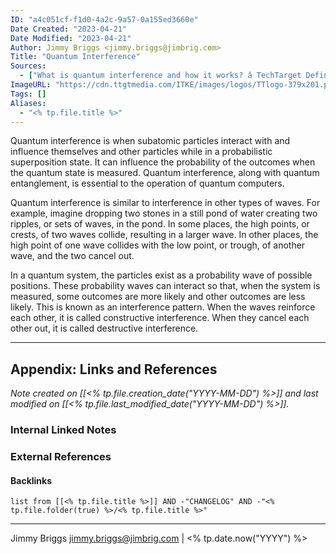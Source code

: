 ```yaml
---
ID: "a4c051cf-f1d0-4a2c-9a57-0a155ed3660e"
Date Created: "2023-04-21"
Date Modified: "2023-04-21"
Author: Jimmy Briggs <jimmy.briggs@jimbrig.com>
Title: "Quantum Interference"
Sources: 
  - ["What is quantum interference and how it works? â TechTarget Definition"]("https://www.techtarget.com/whatis/definition/quantum-interference"): "Quantum interference can influence the probability of outcomes when measuring quantum states. See how it and entanglement are essential to quantum computers."
ImageURL: "https://cdn.ttgtmedia.com/ITKE/images/logos/TTlogo-379x201.png"
Tags: []
Aliases:
  - "<% tp.file.title %>"
---
```


Quantum interference is when subatomic particles interact with and influence themselves and other particles while in a probabilistic superposition state. It can influence the probability of the outcomes when the quantum state is measured. Quantum interference, along with quantum entanglement, is essential to the operation of quantum computers.

Quantum interference is similar to interference in other types of waves. For example, imagine dropping two stones in a still pond of water creating two ripples, or sets of waves, in the pond. In some places, the high points, or crests, of two waves collide, resulting in a larger wave. In other places, the high point of one wave collides with the low point, or trough, of another wave, and the two cancel out.

In a quantum system, the particles exist as a probability wave of possible positions. These probability waves can interact so that, when the system is measured, some outcomes are more likely and other outcomes are less likely. This is known as an interference pattern. When the waves reinforce each other, it is called constructive interference. When they cancel each other out, it is called destructive interference.

***

## Appendix: Links and References

*Note created on [[<% tp.file.creation_date("YYYY-MM-DD") %>]] and last modified on [[<% tp.file.last_modified_date("YYYY-MM-DD") %>]].*

### Internal Linked Notes

### External References

#### Backlinks

```dataview
list from [[<% tp.file.title %>]] AND -"CHANGELOG" AND -"<% tp.file.folder(true) %>/<% tp.file.title %>"
```


***

Jimmy Briggs <jimmy.briggs@jimbrig.com> | <% tp.date.now("YYYY") %>